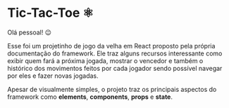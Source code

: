 # Tic-Tac-Toe ⚛️

Olá pessoal! 😉
<p>Esse foi um projetinho de jogo da velha em React proposto pela própria documentação do framework. 
 Ele traz alguns recursos interessante como exibir quem fará a próxima jogada, 
 mostrar o vencedor e também o histórico dos movimentos feitos por cada jogador sendo possível navegar por eles e fazer novas jogadas.</p>
<p>Apesar de visualmente simples, o projeto traz os principais aspectos do framework como <strong>elements</strong>, <strong>components</strong>, <strong>props</strong> e <strong>state</strong>.</p>
